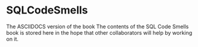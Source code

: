 # SQLCodeSmells
The ASCIIDOCS version of the book
The contents of the SQL Code Smells book is stored here in the hope that other collaborators will help by working on it.
